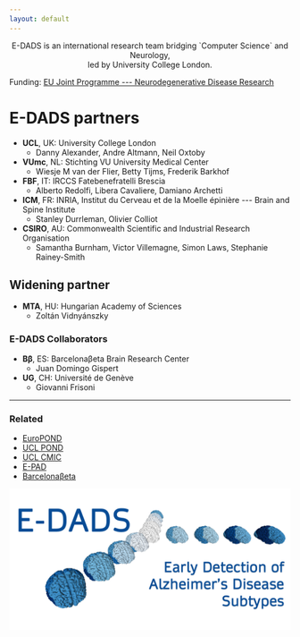 ```yaml
---
layout: default
---
```


<center>E-DADS is an international research team bridging `Computer Science` and Neurology, <br /> led by University College London.</center>

Funding: [EU Joint Programme --- Neurodegenerative Disease Research](https://www.neurodegenerationresearch.eu/)


# E-DADS partners

* **UCL**, UK: University College London
  - Danny Alexander, Andre Altmann, Neil Oxtoby
* **VUmc**, NL: Stichting VU University Medical Center
  - Wiesje M van der Flier, Betty Tijms, Frederik Barkhof
* **FBF**, IT: IRCCS Fatebenefratelli Brescia
  - Alberto Redolfi, Libera Cavaliere, Damiano Archetti
* **ICM**, FR: INRIA, Institut du Cerveau et de la Moelle épinière --- Brain and Spine Institute
  - Stanley Durrleman, Olivier Colliot
* **CSIRO**, AU: Commonwealth Scientific and Industrial Research Organisation
  - Samantha Burnham, Victor Villemagne, Simon Laws, Stephanie Rainey-Smith

## Widening partner

* **MTA**, HU: Hungarian Academy of Sciences
  - Zoltán Vidnyánszky

### E-DADS Collaborators

* **Bβ**, ES: Barcelonaβeta Brain Research Center
  - Juan Domingo Gispert
* **UG**, CH: Université de Genève
  - Giovanni Frisoni

* * *

### Related

*   [EuroPOND](http://europond.eu)
*   [UCL POND](http://pond.cs.ucl.ac.uk)
*   [UCL CMIC](https://www.ucl.ac.uk/medical-image-computing)
*   [E-PAD](http://ep-ad.org)
*   [Barcelonaβeta](https://www.barcelonabeta.org/en)

![E-DADS logo](assets/img/E-DADS_logo_v1.png)


